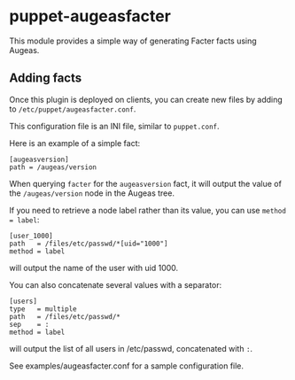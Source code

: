 puppet-augeasfacter
===================

This module provides a simple way of generating Facter facts using Augeas.

Adding facts
------------

Once this plugin is deployed on clients, you can create new files by adding to `/etc/puppet/augeasfacter.conf`.

This configuration file is an INI file, similar to `puppet.conf`.

Here is an example of a simple fact:

    [augeasversion]
    path = /augeas/version

When querying `facter` for the `augeasversion` fact, it will output the value of the `/augeas/version` node in the Augeas tree.

If you need to retrieve a node label rather than its value, you can use `method = label`:

    [user_1000]
    path   = /files/etc/passwd/*[uid="1000"]
    method = label

will output the name of the user with uid 1000.

You can also concatenate several values with a separator:

    [users]
    type   = multiple
    path   = /files/etc/passwd/*
    sep    = :
    method = label

will output the list of all users in /etc/passwd, concatenated with `:`.

See examples/augeasfacter.conf for a sample configuration file.
